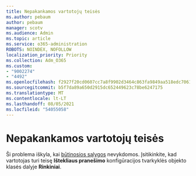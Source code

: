 ```yaml
---
title: Nepakankamos vartotojų teisės
ms.author: pebaum
author: pebaum
manager: scotv
ms.audience: Admin
ms.topic: article
ms.service: o365-administration
ROBOTS: NOINDEX, NOFOLLOW
localization_priority: Priority
ms.collection: Adm_O365
ms.custom:
- "9002274"
- "4492"
ms.openlocfilehash: f2927f20cd0607cc7a8f9902d3464c863fa9849aa518edc7061bb2dcf81cc534
ms.sourcegitcommit: b5f7da89a650d2915dc652449623c78be6247175
ms.translationtype: MT
ms.contentlocale: lt-LT
ms.lasthandoff: 08/05/2021
ms.locfileid: "54055058"
---
```

# <a name="insufficient-user-permissions"></a>Nepakankamos vartotojų teisės

Ši problema iškyla, kai [būtinosios sąlygos](https://docs.microsoft.com/configmgr/tenant-attach/device-sync-actions#prerequisites) nevykdomos. Įsitikinkite, kad vartotojas turi teisę **Ištekliaus pranešimo** konfigūracijos tvarkyklės objekto klasės dalyje **Rinkiniai**.
